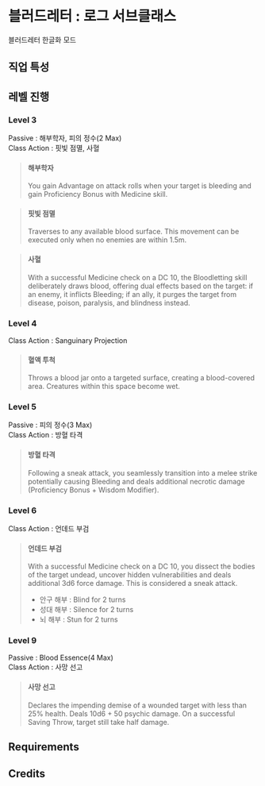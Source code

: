 # 블러드레터 : 로그 서브클래스 
블러드레터 한글화 모드

## 직업 특성

## 레벨 진행

### Level 3
Passive : 해부학자, 피의 정수(2 Max)   
Class Action : 핏빛 점멸, 사혈

> #### **해부학자**
> You gain Advantage on attack rolls when your target is bleeding and gain Proficiency Bonus with Medicine skill.

> #### **핏빛 점멸**
> Traverses to any available blood surface. This movement can be executed only when no enemies are within 1.5m.

> #### **사혈**
> With a successful Medicine check on a DC 10, the Bloodletting skill deliberately draws blood, offering dual effects based on the target: if an enemy, it inflicts Bleeding; if an ally, it purges the target from disease, poison, paralysis, and blindness instead.


### Level 4
Class Action : Sanguinary Projection  

> #### **혈액 투척**
> Throws a blood jar onto a targeted surface, creating a blood-covered area. Creatures within this space become wet.


### Level 5
Passive : 피의 정수(3 Max)   
Class Action : 방혈 타격   

> #### **방혈 타격** 
> Following a sneak attack, you seamlessly transition into a melee strike potentially causing Bleeding and deals additional necrotic damage (Proficiency Bonus + Wisdom Modifier). 


### Level 6   
Class Action : 언데드 부검  

> #### **언데드 부검**  
> With a successful Medicine check on a DC 10, you dissect the bodies of the target undead, uncover hidden vulnerabilities and deals additional 3d6 force damage. This is considered a sneak attack. 
> * 안구 해부 : Blind for 2 turns
> * 성대 해부 : Silence for 2 turns
> * 뇌 해부 : Stun for 2 turns

### Level 9   
Passive : Blood Essence(4 Max)   
Class Action : 사망 선고   

> #### 사망 선고
> Declares the impending demise of a wounded target with less than 25% health. Deals 10d6 + 50 psychic damage. On a successful Saving Throw, target still take half damage. 

## Requirements

## Credits
